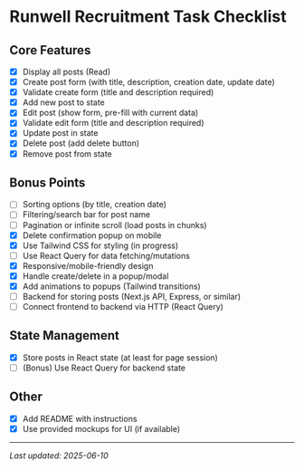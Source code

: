 # Runwell Recruitment Task Checklist

## Core Features

- [x] Display all posts (Read)
- [x] Create post form (with title, description, creation date, update date)
- [x] Validate create form (title and description required)
- [x] Add new post to state
- [x] Edit post (show form, pre-fill with current data)
- [x] Validate edit form (title and description required)
- [x] Update post in state
- [x] Delete post (add delete button)
- [x] Remove post from state

## Bonus Points

- [ ] Sorting options (by title, creation date)
- [ ] Filtering/search bar for post name
- [ ] Pagination or infinite scroll (load posts in chunks)
- [x] Delete confirmation popup on mobile
- [x] Use Tailwind CSS for styling (in progress)
- [ ] Use React Query for data fetching/mutations
- [x] Responsive/mobile-friendly design
- [x] Handle create/delete in a popup/modal
- [x] Add animations to popups (Tailwind transitions)
- [ ] Backend for storing posts (Next.js API, Express, or similar)
- [ ] Connect frontend to backend via HTTP (React Query)

## State Management

- [x] Store posts in React state (at least for page session)
- [ ] (Bonus) Use React Query for backend state

## Other

- [x] Add README with instructions
- [x] Use provided mockups for UI (if available)

---

_Last updated: 2025-06-10_
